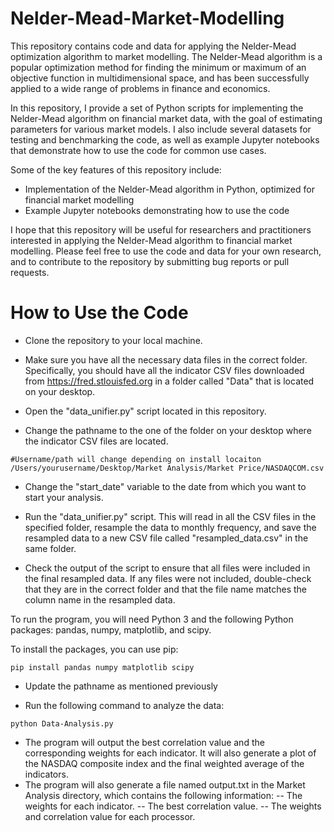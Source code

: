 # Nelder-Mead-Market-Modelling

This repository contains code and data for applying the Nelder-Mead optimization algorithm to market modelling. The Nelder-Mead algorithm is a popular optimization method for finding the minimum or maximum of an objective function in multidimensional space, and has been successfully applied to a wide range of problems in finance and economics.

In this repository, I provide a set of Python scripts for implementing the Nelder-Mead algorithm on financial market data, with the goal of estimating parameters for various market models. I also include several datasets for testing and benchmarking the code, as well as example Jupyter notebooks that demonstrate how to use the code for common use cases.

Some of the key features of this repository include:

- Implementation of the Nelder-Mead algorithm in Python, optimized for financial market modelling
- Example Jupyter notebooks demonstrating how to use the code

I hope that this repository will be useful for researchers and practitioners interested in applying the Nelder-Mead algorithm to financial market modelling. Please feel free to use the code and data for your own research, and to contribute to the repository by submitting bug reports or pull requests.

# How to Use the Code

- Clone the repository to your local machine.

- Make sure you have all the necessary data files in the correct folder. Specifically, you should have all the indicator CSV files downloaded from https://fred.stlouisfed.org in a folder called "Data" that is located on your desktop.

- Open the "data_unifier.py" script located in this repository.

- Change the pathname to the one of the folder on your desktop where the indicator CSV files are located.

```
#Username/path will change depending on install locaiton
/Users/yourusername/Desktop/Market Analysis/Market Price/NASDAQCOM.csv
```

- Change the "start_date" variable to the date from which you want to start your analysis.

- Run the "data_unifier.py" script. This will read in all the CSV files in the specified folder, resample the data to monthly frequency, and save the resampled data to a new CSV file called "resampled_data.csv" in the same folder.

- Check the output of the script to ensure that all files were included in the final resampled data. If any files were not included, double-check that they are in the correct folder and that the file name matches the column name in the resampled data.

To run the program, you will need Python 3 and the following Python packages: pandas, numpy, matplotlib, and scipy.

To install the packages, you can use pip:

```
pip install pandas numpy matplotlib scipy
```

- Update the pathname as mentioned previously

- Run the following command to analyze the data:

```
python Data-Analysis.py
```

- The program will output the best correlation value and the corresponding weights for each indicator. It will also generate a plot of the NASDAQ composite index and the final weighted average of the indicators.
- The program will also generate a file named output.txt in the Market Analysis directory, which contains the following information:
-- The weights for each indicator.
-- The best correlation value.
-- The weights and correlation value for each processor.
